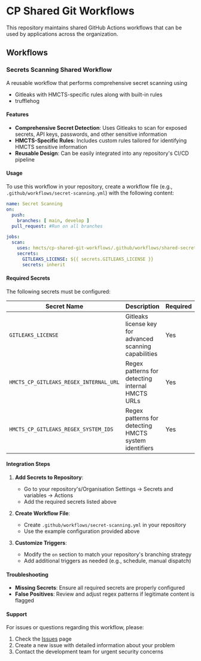 # CP Shared Git Workflows

This repository maintains shared GitHub Actions workflows that can be used by applications across the organization.

## Workflows

### Secrets Scanning Shared Workflow

A reusable workflow that performs comprehensive secret scanning using 
* Gitleaks with HMCTS-specific rules along with built-in rules
* trufflehog

#### Features

- **Comprehensive Secret Detection**: Uses Gitleaks to scan for exposed secrets, API keys, passwords, and other sensitive information
- **HMCTS-Specific Rules**: Includes custom rules tailored for identifying HMCTS sensitive information
- **Reusable Design**: Can be easily integrated into any repository's CI/CD pipeline

#### Usage

To use this workflow in your repository, create a workflow file (e.g., `.github/workflows/secret-scanning.yml`) with the following content:

```yaml
name: Secret Scanning
on:
  push:
    branches: [ main, develop ]
  pull_request: #Run on all branches

jobs:
  scan:
    uses: hmcts/cp-shared-git-workflows/.github/workflows/shared-secret-scanning.yml@main
    secrets:
      GITLEAKS_LICENSE: ${{ secrets.GITLEAKS_LICENSE }}
      secrets: inherit
```

#### Required Secrets

The following secrets must be configured:

| Secret Name | Description | Required |
|-------------|-------------|----------|
| `GITLEAKS_LICENSE` | Gitleaks license key for advanced scanning capabilities | Yes |
| `HMCTS_CP_GITLEAKS_REGEX_INTERNAL_URL` | Regex patterns for detecting internal HMCTS URLs | Yes |
| `HMCTS_CP_GITLEAKS_REGEX_SYSTEM_IDS` | Regex patterns for detecting HMCTS system identifiers | Yes |


#### Integration Steps

1. **Add Secrets to Repository**:
   - Go to your repository's/Organisation Settings → Secrets and variables → Actions
   - Add the required secrets listed above

2. **Create Workflow File**:
   - Create `.github/workflows/secret-scanning.yml` in your repository
   - Use the example configuration provided above

3. **Customize Triggers**:
   - Modify the `on` section to match your repository's branching strategy
   - Add additional triggers as needed (e.g., schedule, manual dispatch)

#### Troubleshooting

- **Missing Secrets**: Ensure all required secrets are properly configured
- **False Positives**: Review and adjust regex patterns if legitimate content is flagged

#### Support

For issues or questions regarding this workflow, please:
1. Check the [Issues](https://github.com/hmcts/cp-shared-git-workflows/issues) page
2. Create a new issue with detailed information about your problem
3. Contact the development team for urgent security concerns

